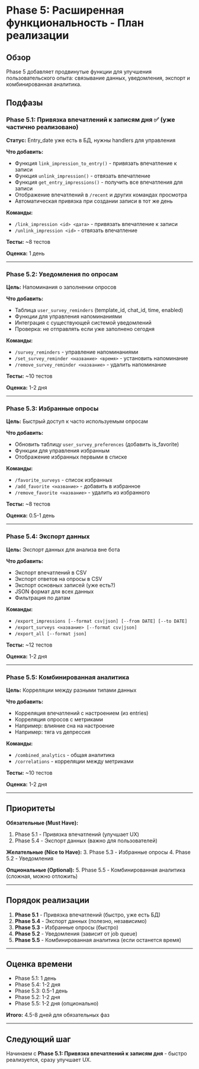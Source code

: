 # Phase 5: Расширенная функциональность - План реализации

## Обзор

Phase 5 добавляет продвинутые функции для улучшения пользовательского опыта: связывание данных, уведомления, экспорт и комбинированная аналитика.

## Подфазы

### Phase 5.1: Привязка впечатлений к записям дня ✅ (уже частично реализовано)

**Статус:** Entry_date уже есть в БД, нужны handlers для управления

**Что добавить:**
- Функция `link_impression_to_entry()` - привязать впечатление к записи
- Функция `unlink_impression()` - отвязать впечатление
- Функция `get_entry_impressions()` - получить все впечатления для записи
- Отображение впечатлений в `/recent` и других командах просмотра
- Автоматическая привязка при создании записи в тот же день

**Команды:**
- `/link_impression <id> <дата>` - привязать впечатление к записи
- `/unlink_impression <id>` - отвязать впечатление

**Тесты:** ~8 тестов

**Оценка:** 1 день

---

### Phase 5.2: Уведомления по опросам

**Цель:** Напоминания о заполнении опросов

**Что добавить:**
- Таблица `user_survey_reminders` (template_id, chat_id, time, enabled)
- Функции для управления напоминаниями
- Интеграция с существующей системой уведомлений
- Проверка: не отправлять если уже заполнено сегодня

**Команды:**
- `/survey_reminders` - управление напоминаниями
- `/set_survey_reminder <название> <время>` - установить напоминание
- `/remove_survey_reminder <название>` - удалить напоминание

**Тесты:** ~10 тестов

**Оценка:** 1-2 дня

---

### Phase 5.3: Избранные опросы

**Цель:** Быстрый доступ к часто используемым опросам

**Что добавить:**
- Обновить таблицу `user_survey_preferences` (добавить is_favorite)
- Функции для управления избранным
- Отображение избранных первыми в списке

**Команды:**
- `/favorite_surveys` - список избранных
- `/add_favorite <название>` - добавить в избранное
- `/remove_favorite <название>` - удалить из избранного

**Тесты:** ~8 тестов

**Оценка:** 0.5-1 день

---

### Phase 5.4: Экспорт данных

**Цель:** Экспорт данных для анализа вне бота

**Что добавить:**
- Экспорт впечатлений в CSV
- Экспорт ответов на опросы в CSV
- Экспорт основных записей (уже есть?)
- JSON формат для всех данных
- Фильтрация по датам

**Команды:**
- `/export_impressions [--format csv|json] [--from DATE] [--to DATE]`
- `/export_surveys <название> [--format csv|json]`
- `/export_all [--format json]`

**Тесты:** ~12 тестов

**Оценка:** 1-2 дня

---

### Phase 5.5: Комбинированная аналитика

**Цель:** Корреляции между разными типами данных

**Что добавить:**
- Корреляция впечатлений с настроением (из entries)
- Корреляция опросов с метриками
- Например: влияние сна на настроение
- Например: тяга vs депрессия

**Команды:**
- `/combined_analytics` - общая аналитика
- `/correlations` - корреляции между метриками

**Тесты:** ~10 тестов

**Оценка:** 1-2 дня

---

## Приоритеты

**Обязательные (Must Have):**
1. Phase 5.1 - Привязка впечатлений (улучшает UX)
2. Phase 5.4 - Экспорт данных (важно для пользователей)

**Желательные (Nice to Have):**
3. Phase 5.3 - Избранные опросы
4. Phase 5.2 - Уведомления

**Опциональные (Optional):**
5. Phase 5.5 - Комбинированная аналитика (сложная, можно отложить)

---

## Порядок реализации

1. **Phase 5.1** - Привязка впечатлений (быстро, уже есть БД)
2. **Phase 5.4** - Экспорт данных (полезно, независимо)
3. **Phase 5.3** - Избранные опросы (быстро)
4. **Phase 5.2** - Уведомления (зависит от job queue)
5. **Phase 5.5** - Комбинированная аналитика (если останется время)

---

## Оценка времени

- Phase 5.1: 1 день
- Phase 5.4: 1-2 дня
- Phase 5.3: 0.5-1 день
- Phase 5.2: 1-2 дня
- Phase 5.5: 1-2 дня (опционально)

**Итого:** 4.5-8 дней для обязательных фаз

---

## Следующий шаг

Начинаем с **Phase 5.1: Привязка впечатлений к записям дня** - быстро реализуется, сразу улучшает UX.
